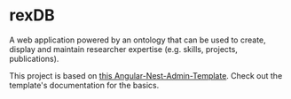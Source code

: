 # rexDB

A web application powered by an ontology that can be used to create, display and maintain researcher expertise (e.g. skills, projects, publications).

This project is based on [this Angular-Nest-Admin-Template](https://github.com/aljoshakoecher/angular-nest-webapp-template). Check out the template's documentation for the basics.
